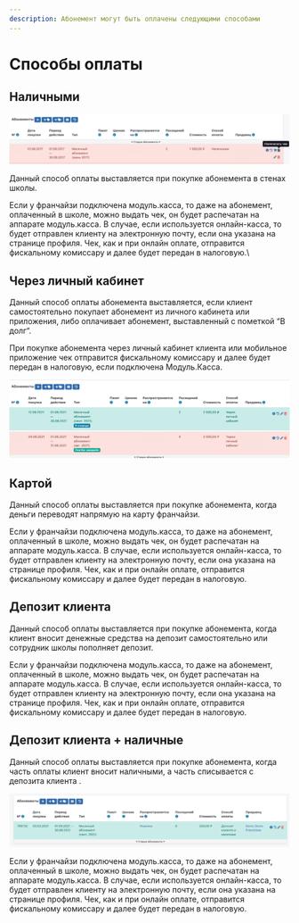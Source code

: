```yaml
---
description: Абонемент могут быть оплачены следующими способами
---
```


# Способы оплаты

## Наличными

![](<../.gitbook/assets/image (15).png>)

Данный способ оплаты выставляется при покупке абонемента в стенах школы.

Если у франчайзи подключена модуль.касса, то даже на абонемент, оплаченный в школе, можно выдать чек, он будет распечатан на аппарате модуль.касса. В случае, если используется онлайн-касса, то будет отправлен клиенту на электронную почту, если она указана на странице профиля. Чек, как и при онлайн оплате, отправится фискальному комиссару и далее будет передан в налоговую.\


## Через личный кабинет

Данный способ оплаты абонемента выставляется, если клиент самостоятельно покупает абонемент из личного кабинета или приложения, либо оплачивает абонемент, выставленный с пометкой “В долг“.

При покупке абонемента через личный кабинет клиента или мобильное приложение чек отправится фискальному комиссару и далее будет передан в налоговую, если подключена Модуль.Касса.

![](<../.gitbook/assets/image (16).png>)

## Картой

Данный способ оплаты выставляется при покупке абонемента, когда деньги переводят напрямую на карту франчайзи.

Если у франчайзи подключена модуль.касса, то даже на абонемент, оплаченный в школе, можно выдать чек, он будет распечатан на аппарате модуль.касса. В случае, если используется онлайн-касса, то будет отправлен клиенту на электронную почту, если она указана на странице профиля. Чек, как и при онлайн оплате, отправится фискальному комиссару и далее будет передан в налоговую.

## Депозит клиента

Данный способ оплаты выставляется при покупке абонемента, когда клиент вносит денежные средства на депозит самостоятельно или сотрудник школы пополняет депозит.

Если у франчайзи подключена модуль.касса, то даже на абонемент, оплаченный в школе, можно выдать чек, он будет распечатан на аппарате модуль.касса. В случае, если используется онлайн-касса, то будет отправлен клиенту на электронную почту, если она указана на странице профиля. Чек, как и при онлайн оплате, отправится фискальному комиссару и далее будет передан в налоговую.

## Депозит клиента + наличные

Данный способ оплаты выставляется при покупке абонемента, когда часть оплаты клиент вносит наличными, а часть списывается с депозита клиента .

![](<../.gitbook/assets/image (17).png>)

Если у франчайзи подключена модуль.касса, то даже на абонемент, оплаченный в школе, можно выдать чек, он будет распечатан на аппарате модуль.касса. В случае, если используется онлайн-касса, то будет отправлен клиенту на электронную почту, если она указана на странице профиля. Чек, как и при онлайн оплате, отправится фискальному комиссару и далее будет передан в налоговую.
